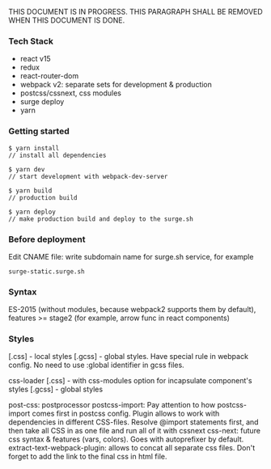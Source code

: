 THIS DOCUMENT IS IN PROGRESS. THIS PARAGRAPH SHALL BE REMOVED WHEN THIS DOCUMENT IS DONE.

### Tech Stack
- react v15
- redux
- react-router-dom
- webpack v2: separate sets for development & production
- postcss/cssnext, css modules
- surge deploy
- yarn


### Getting started
```
$ yarn install
// install all dependencies
```
```
$ yarn dev
// start development with webpack-dev-server
```
```
$ yarn build
// production build
```
```
$ yarn deploy
// make production build and deploy to the surge.sh
```

### Before deployment
Edit CNAME file: write subdomain name for surge.sh service, for example 
```
surge-static.surge.sh
```

### Syntax
ES-2015 (without modules, because webpack2 supports them by default), features >= stage2 (for example, arrow func in react components)

### Styles
[.css] - local styles
[.gcss] - global styles. Have special rule in webpack config. No need to use :global identifier in gcss files.

css-loader
[.css] - with css-modules option for incapsulate component's styles
[.gcss] - global styles

post-css: postprocessor
postcss-import: Pay attention to how postcss-import comes first in postcss config. Plugin allows to work with dependencies in different CSS-files. Resolve @import statements first, and then take all CSS in as one file and run all of it with cssnext
css-next: future css syntax & features (vars, colors). Goes with autoprefixer by default.
extract-text-webpack-plugin: allows to concat all separate css files. Don't forget to add the link to the final css in html file.

 


